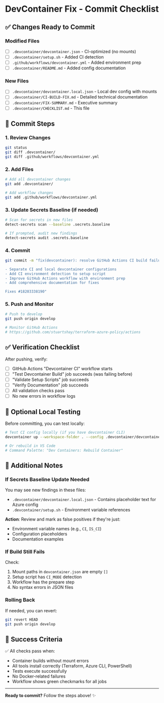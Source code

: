 # DevContainer Fix - Commit Checklist

## ✅ Changes Ready to Commit

### Modified Files

- [ ] `.devcontainer/devcontainer.json` - CI-optimized (no mounts)
- [ ] `.devcontainer/setup.sh` - Added CI detection
- [ ] `.github/workflows/devcontainer.yml` - Added environment prep
- [ ] `.devcontainer/README.md` - Added config documentation

### New Files

- [ ] `.devcontainer/devcontainer.local.json` - Local dev config with mounts
- [ ] `.devcontainer/CI-BUILD-FIX.md` - Detailed technical documentation
- [ ] `.devcontainer/FIX-SUMMARY.md` - Executive summary
- [ ] `.devcontainer/CHECKLIST.md` - This file

## 🔄 Commit Steps

### 1. Review Changes

```bash
git status
git diff .devcontainer/
git diff .github/workflows/devcontainer.yml
```

### 2. Add Files

```bash
# Add all devcontainer changes
git add .devcontainer/

# Add workflow changes
git add .github/workflows/devcontainer.yml
```

### 3. Update Secrets Baseline (if needed)

```bash
# Scan for secrets in new files
detect-secrets scan --baseline .secrets.baseline

# If prompted, audit new findings
detect-secrets audit .secrets.baseline
```

### 4. Commit

```bash
git commit -m "fix(devcontainer): resolve GitHub Actions CI build failures

- Separate CI and local devcontainer configurations
- Add CI environment detection to setup script
- Improve GitHub Actions workflow with environment prep
- Add comprehensive documentation for fixes

Fixes #18203338190"
```

### 5. Push and Monitor

```bash
# Push to develop
git push origin develop

# Monitor GitHub Actions
# https://github.com/stuartshay/terraform-azure-policy/actions
```

## ✅ Verification Checklist

After pushing, verify:

- [ ] GitHub Actions "Devcontainer CI" workflow starts
- [ ] "Test Devcontainer Build" job succeeds (was failing before)
- [ ] "Validate Setup Scripts" job succeeds
- [ ] "Verify Documentation" job succeeds
- [ ] All validation checks pass
- [ ] No new errors in workflow logs

## 🧪 Optional Local Testing

Before committing, you can test locally:

```bash
# Test CI config locally (if you have devcontainer CLI)
devcontainer up --workspace-folder . --config .devcontainer/devcontainer.json

# Or rebuild in VS Code
# Command Palette: "Dev Containers: Rebuild Container"
```

## 📝 Additional Notes

### If Secrets Baseline Update Needed

You may see new findings in these files:

- `.devcontainer/devcontainer.local.json` - Contains placeholder text for Azure config
- `.devcontainer/setup.sh` - Environment variable references

**Action**: Review and mark as false positives if they're just:

- Environment variable names (e.g., `CI`, `IS_CI`)
- Configuration placeholders
- Documentation examples

### If Build Still Fails

Check:

1. Mount paths in `devcontainer.json` are empty `[]`
2. Setup script has `CI_MODE` detection
3. Workflow has the prepare step
4. No syntax errors in JSON files

### Rolling Back

If needed, you can revert:

```bash
git revert HEAD
git push origin develop
```

## 🎯 Success Criteria

✅ All checks pass when:

- Container builds without mount errors
- All tools install correctly (Terraform, Azure CLI, PowerShell)
- Tests execute successfully
- No Docker-related failures
- Workflow shows green checkmarks for all jobs

---

**Ready to commit?** Follow the steps above! ✨
